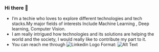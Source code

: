 ### Hi there 👋
* I’m a techie who loves to explore different technologies and tech stacks.My major fields of interests Include Machine Learning , Deep learning, Computer Vision.
* I am really intrigued how technologies and its solutions are helping the world and the society, I would really like to contribute my part to it.
* You can reach me through 
         ![Linkedin Logo](/images/logo.png)
         Format: ![Alt Text](https://img.flaticon.com/icons/png/512/174/174857.png?size=1200x630f&pad=10,10,10,10&ext=png&bg=FFFFFFFF)



<!--
**pdx97/pdx97** is a ✨ _special_ ✨ repository because its `README.md` (this file) appears on your GitHub profile.





